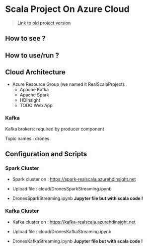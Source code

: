 # Scala Project On Azure Cloud

> [Link to old project version](README.md)

## How to see ?


## How to use/run ?



## Cloud Architecture

* Azure Resource Group (we named it RealScalaProject):
  * Apache Kafka
  * Apache Spark
  * HDInsight
  * TODO Web App


### Kafka

Kafka brokers: required by producer component

Topic names : drones


## Configuration and Scripts

### Spark Cluster

* Spark cluster on : https://spark-realscala.azurehdinsight.net

* Upload file : cloud/DronesSparkStreaming.ipynb

* DronesSparkStreaming.ipynb **Jupyter file but with scala code !**

### Kafka Cluster

* Kafka cluster on : https://kafka-realscala.azurehdinsight.net

* Upload file : cloud/DronesKafkaStreaming.ipynb

* DronesKafkaStreaming.ipynb **Jupyter file but with scala code !**

